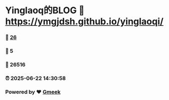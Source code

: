 # Yinglaoq的BLOG :link: https://ymgjdsh.github.io/yinglaoqi/ 
### :page_facing_up: [26](https://ymgjdsh.github.io/yinglaoqi//tag.html) 
### :speech_balloon: 5 
### :hibiscus: 26516 
### :alarm_clock: 2025-06-22 14:30:58 
### Powered by :heart: [Gmeek](https://github.com/Meekdai/Gmeek)
